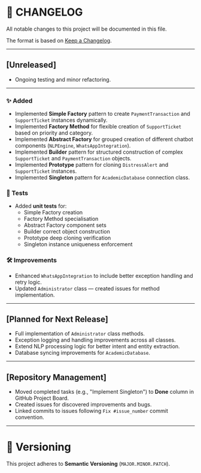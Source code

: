 # 📜 CHANGELOG

All notable changes to this project will be documented in this file.

The format is based on [Keep a Changelog](https://keepachangelog.com/en/1.0.0/).

---

## [Unreleased]

- Ongoing testing and minor refactoring.

---

### ✨ Added

- Implemented **Simple Factory** pattern to create `PaymentTransaction` and `SupportTicket` instances dynamically.
- Implemented **Factory Method** for flexible creation of `SupportTicket` based on priority and category.
- Implemented **Abstract Factory** for grouped creation of different chatbot components (`NLPEngine`, `WhatsAppIntegration`).
- Implemented **Builder** pattern for structured construction of complex `SupportTicket` and `PaymentTransaction` objects.
- Implemented **Prototype** pattern for cloning `DistressAlert` and `SupportTicket` instances.
- Implemented **Singleton** pattern for `AcademicDatabase` connection class.

### 🧪 Tests

- Added **unit tests** for:
  - Simple Factory creation
  - Factory Method specialisation
  - Abstract Factory component sets
  - Builder correct object construction
  - Prototype deep cloning verification
  - Singleton instance uniqueness enforcement

### 🛠 Improvements

- Enhanced `WhatsAppIntegration` to include better exception handling and retry logic.
- Updated `Administrator` class — created issues for method implementation.

---

## [Planned for Next Release]

- Full implementation of `Administrator` class methods.
- Exception logging and handling improvements across all classes.
- Extend NLP processing logic for better intent and entity extraction.
- Database syncing improvements for `AcademicDatabase`.

---

## [Repository Management]

- Moved completed tasks (e.g., "Implement Singleton") to **Done** column in GitHub Project Board.
- Created issues for discovered improvements and bugs.
- Linked commits to issues following `Fix #issue_number` commit convention.

---

# 📌 Versioning

This project adheres to **Semantic Versioning** (`MAJOR.MINOR.PATCH`).

